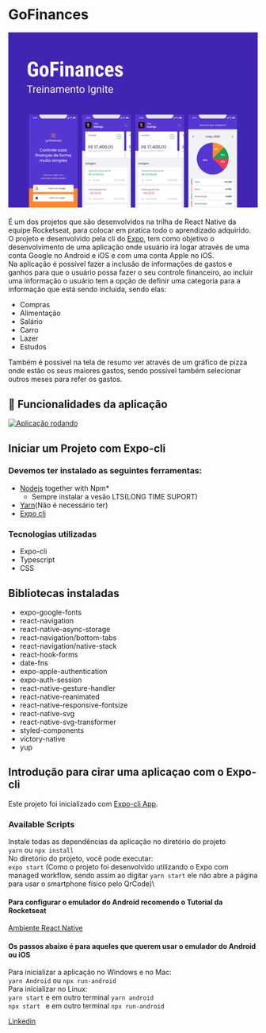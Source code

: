 # GoFinances

![Capa_projeto](./.github/Capa.png)
\
\
É um dos projetos que são desenvolvidos na trilha de React Native da equipe Rocketseat, para colocar em pratica todo o aprendizado adquirido.\
O projeto e desenvolvido pela cli do [Expo](https://docs.expo.dev/), tem como objetivo o desenvolvimento de uma aplicação onde usuário irá logar através de uma conta Google no Android e iOS e com uma conta Apple no iOS.\
Na aplicação é possível fazer a inclusão de informações de gastos e ganhos para que o usuário possa fazer o seu controle financeiro, ao incluir uma informação o usuário tem a opção de definir uma categoria para a informação que está sendo incluida, sendo elas:
* Compras
* Alimentação
* Salário
* Carro
* Lazer
* Estudos

Também é possivel na tela de resumo ver através de um gráfico de pizza onde estão os seus maiores gastos,  sendo possível também selecionar outros meses para refer os gastos.

## 🔨 Funcionalidades da aplicação
[![Aplicação rodando](https://j.gifs.com/nR8n1R.gif)](https://youtu.be/AAsmwwOzPcU)


## Iniciar um Projeto com Expo-cli
### Devemos ter instalado as seguintes ferramentas:
* [Nodejs](https://nodejs.org/en/) together with Npm*
    * Sempre instalar a vesão LTS(LONG TIME SUPORT)
* [Yarn](https://yarnpkg.com/)(Não é necessário ter)
* [Expo cli](https://docs.expo.dev/get-started/installation/)

### Tecnologias utilizadas
* Expo-cli
* Typescript
* CSS

## Bibliotecas instaladas
* expo-google-fonts
* react-navigation
* react-native-async-storage
* react-navigation/bottom-tabs
* react-navigation/native-stack
* react-hook-forms
* date-fns
* expo-apple-authentication
* expo-auth-session
* react-native-gesture-handler
* react-native-reanimated
* react-native-responsive-fontsize
* react-native-svg
* react-native-svg-transformer
* styled-components
* victory-native
* yup

## Introdução para cirar uma aplicaçao com o Expo-cli
Este projeto foi inicializado com [Expo-cli App](https://docs.expo.dev/).

### Available Scripts
Instale todas as dependências da aplicação no diretório do projeto\
`yarn` ou `npx install`\
No diretório do projeto, você pode executar:\
`expo start` (Como o projeto foi desenvolvido utilizando o Expo com managed workflow, sendo assim ao digitar `yarn start` ele não abre a página para usar o smartphone físico pelo QrCode)\

#### Para configurar o emulador do Android recomendo o Tutorial da Rocketseat 
[Ambiente React Native](https://react-native.rocketseat.dev/)
#### Os passos abaixo é para aqueles que querem usar o emulador do Android ou iOS
Para inicializar a aplicação no Windows e no Mac:\
`yarn Android` ou `npx run-android`\
Para inicializar no Linux:\
`yarn start` e em outro terminal `yarn android`\
`npx start ` e em outro terminal `npx run-android`

[Linkedin](www.linkedin.com/in/rafael-rocha-dos-santos-7b133410b)
